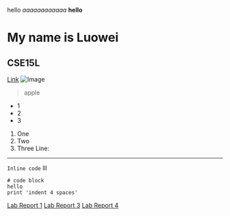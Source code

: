 hello
*aaaaaaaaaaaa*
**hello**
# My name is Luowei
## CSE15L
[Link](https://tutorial.math.lamar.edu/classes/calcii/powerseriesandfunctions.aspx)
![Image](https://upload.wikimedia.org/wikipedia/commons/thumb/9/9f/Latin_letter_H_with_breve_below.svg/1200px-Latin_letter_H_with_breve_below.svg.png)
> apple
* 1
* 2
* 3

1. One
2. Two
3. Three
Line:

---
`Inline code` lll
```
# code block
hello
print 'indent 4 spaces'
```

[Lab Report 1](https://watersis.github.io/cse15l-lab-reports/lab-report-1-week-0.html)
[Lab Report 3](https://watersis.github.io/cse15l-lab-reports/labreport33.html)
[Lab Report 4](https://watersis.github.io/cse15l-lab-reports/Labreport4.html)
